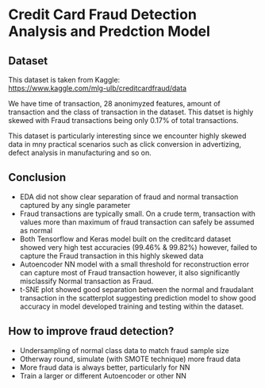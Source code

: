 # Credit Card Fraud Detection Analysis and Predction Model
## Dataset
This  dataset is taken from Kaggle:  
https://www.kaggle.com/mlg-ulb/creditcardfraud/data

We have time of transaction, 28 anonimyzed features, amount of transaction and the class of transaction in the dataset.
This datset is highly skewed with Fraud transactions being only 0.17% of total transactions.  

This dataset is particularly interesting since we encounter highly skewed data in mny practical scenarios such as click conversion in advertizing, defect analysis in manufacturing and so on.

## Conclusion
* EDA did not show clear separation of fraud and normal transaction captured by any single parameter
* Fraud transactions are typically small. On a crude term, transaction with values more than maximum of fraud transaction can safely be assumed as normal
*  Both Tensorflow and Keras model built on the creditcard dataset showed very high test accuracies (99.46% & 99.82%) however, failed to capture the Fraud transaction in this highly skewed data
*  Autoencoder NN model with a small threshold for reconstruction error can capture most of Fraud transaction however, it also significantly misclassify Normal transaction as Fraud.
* t-SNE plot showed good separation between the normal and fraudalant transaction in the scatterplot suggesting prediction model to show good accuracy in model developed training and testing within the dataset.
## How to improve fraud detection?
* Undersampling of normal class data to match fraud sample size
* Otherway round, simulate (with SMOTE technique) more fraud data
* More fraud data is always better, particularly for NN
* Train a larger or different Autoencoder or other NN
